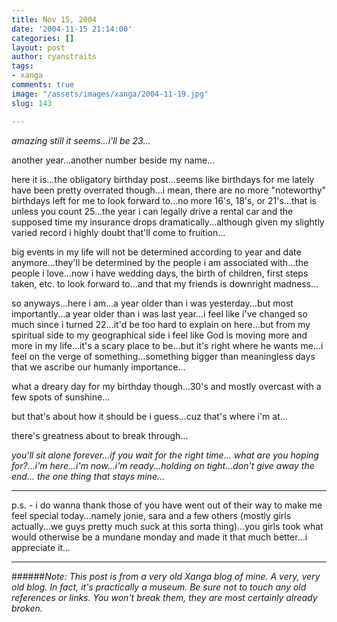```yaml
---
title: Nov 15, 2004
date: '2004-11-15 21:14:00'
categories: []
layout: post
author: ryanstraits
tags:
- xanga
comments: true
image: "/assets/images/xanga/2004-11-19.jpg"
slug: 143

---
```

<em>amazing still it seems...i'll be 23...</em>

another year...another number beside my name...

<!-- break -->

here it is...the obligatory birthday post...seems like birthdays for me lately have been pretty overrated though...i mean, there are no more "noteworthy" birthdays left for me to look forward to...no more 16's, 18's, or 21's...that is unless you count 25...the year i can legally drive a rental car and the supposed time my insurance drops dramatically...although given my slightly varied record i highly doubt that'll come to fruition...

big events in my life will not be determined according to year and date anymore...they'll be determined by the people i am associated with...the people i love...now i have wedding days, the birth of children, first steps taken, etc. to look forward to...and that my friends is downright madness...

so anyways...here i am...a year older than i was yesterday...but most importantly...a year older than i was last year...i feel like i've changed so much since i turned 22...it'd be too hard to explain on here...but from my spiritual side to my geographical side i feel like God is moving more and more in my life...it's a scary place to be...but it's right where he wants me...i feel on the verge of something...something bigger than meaningless days that we ascribe our humanly importance...

what a dreary day for my birthday though...30's and mostly overcast with a few spots of sunshine...

but that's about how it should be i guess...cuz that's where i'm at...

there's greatness about to break through...

<em>you'll sit alone forever...if you wait for the right time...
what are you hoping for?...i'm here...i'm now...i'm ready...holding on tight...don't give away the end...
the one thing that stays mine...</em>

---

p.s. - i do wanna thank those of you have went out of their way to make me feel special today...namely jonie, sara and a few others (mostly girls actually...we guys pretty much suck at this sorta thing)...you girls took what would otherwise be a mundane monday and made it that much better...i appreciate it...

---

######*Note: This post is from a very old Xanga blog of mine. A very, very old blog. In fact, it's practically a museum. Be sure not to touch any old references or links. You won't break them, they are most certainly already broken.*